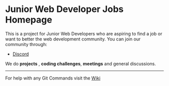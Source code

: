 # Junior Web Developer Jobs Homepage


This is a project for Junior Web Developers who are aspiring to find a job or want to better the web development community. You can join our community through:

  * [Discord](https://discord.gg/tAgkmdNh4V)

We do **projects** , **coding challenges**, **meetings** and general discussions.

*** 

For help with any Git Commands visit the [Wiki](https://github.com/adamszs/Junor-Web-Developer-Jobs/wiki)
